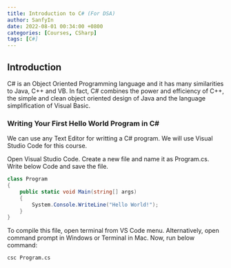 ```yaml
---
title: Introduction to C# (For DSA)
author: SanfyIn
date: 2022-08-01 00:34:00 +0800
categories: [Courses, CSharp]
tags: [C#]
---
```


## Introduction

C# is an Object Oriented Programming language and it has many similarities to Java, C++ and VB. In fact, C#
combines the power and efficiency of C++, the simple and clean object oriented design of Java and the language simplification of Visual Basic.

### Writing Your First Hello World Program in C#

We can use any Text Editor for writting a C# program. We will use Visual Studio Code for this course.

Open Visual Studio Code. Create a new file and name it as Program.cs. Write below Code and save the file.


```cs
class Program
{
    public static void Main(string[] args)
    {
        System.Console.WriteLine("Hello World!");
    }
}
```


To compile this file, open terminal from VS Code menu. Alternatively, open command prompt in Windows or Terminal in Mac. Now, run below command:

```console
csc Program.cs
```